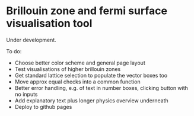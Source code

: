 # Brillouin zone and fermi surface visualisation tool

Under development.

To do:

- Choose better color scheme and general page layout
- Test visualisations of higher brillouin zones
- Get standard lattice selection to populate the vector boxes too
- Move approx equal checks into a common function
- Better error handling, e.g. of text in number boxes, clicking button with no inputs
- Add explanatory text plus longer physics overview underneath
- Deploy to github pages